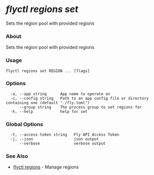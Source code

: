 # _flyctl regions set_

Sets the region pool with provided regions

### About

Sets the region pool with provided regions

### Usage
~~~
flyctl regions set REGION ... [flags]
~~~

### Options

~~~
  -a, --app string      App name to operate on
  -c, --config string   Path to an app config file or directory containing one (default "./fly.toml")
      --group string    The process group to set regions for
  -h, --help            help for set
~~~

### Global Options

~~~
  -t, --access-token string   Fly API Access Token
  -j, --json                  json output
      --verbose               verbose output
~~~

### See Also

* [flyctl regions](/docs/flyctl/regions/)	 - Manage regions

